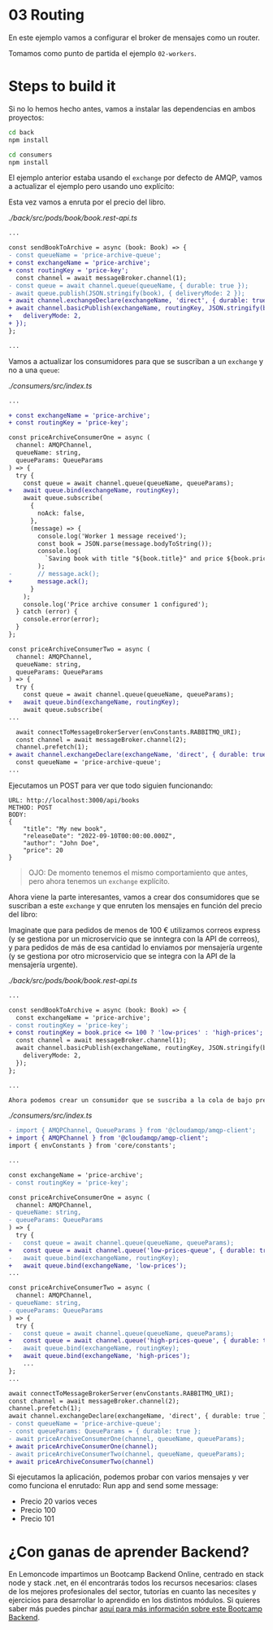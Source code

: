 # 03 Routing

En este ejemplo vamos a configurar el broker de mensajes como un router.

Tomamos como punto de partida el ejemplo `02-workers`.

# Steps to build it

Si no lo hemos hecho antes, vamos a instalar las dependencias en ambos proyectos:

```bash
cd back
npm install

cd consumers
npm install
```

El ejemplo anterior estaba usando el `exchange` por defecto de AMQP, vamos a actualizar el ejemplo pero usando uno explícito:

Esta vez vamos a enruta por el precio del libro.

_./back/src/pods/book/book.rest-api.ts_

```diff
...

const sendBookToArchive = async (book: Book) => {
- const queueName = 'price-archive-queue';
+ const exchangeName = 'price-archive';
+ const routingKey = 'price-key';
  const channel = await messageBroker.channel(1);
- const queue = await channel.queue(queueName, { durable: true });
- await queue.publish(JSON.stringify(book), { deliveryMode: 2 });
+ await channel.exchangeDeclare(exchangeName, 'direct', { durable: true });
+ await channel.basicPublish(exchangeName, routingKey, JSON.stringify(book), {
+   deliveryMode: 2,
+ });
};

...

```

Vamos a actualizar los consumidores para que se suscriban a un `exchange` y no a una `queue`:

_./consumers/src/index.ts_

```diff
...

+ const exchangeName = 'price-archive';
+ const routingKey = 'price-key';

const priceArchiveConsumerOne = async (
  channel: AMQPChannel,
  queueName: string,
  queueParams: QueueParams
) => {
  try {
    const queue = await channel.queue(queueName, queueParams);
+   await queue.bind(exchangeName, routingKey);
    await queue.subscribe(
      {
        noAck: false,
      },
      (message) => {
        console.log('Worker 1 message received');
        const book = JSON.parse(message.bodyToString());
        console.log(
          `Saving book with title "${book.title}" and price ${book.price}`
        );
-       // message.ack();
+       message.ack();
      }
    );
    console.log('Price archive consumer 1 configured');
  } catch (error) {
    console.error(error);
  }
};

const priceArchiveConsumerTwo = async (
  channel: AMQPChannel,
  queueName: string,
  queueParams: QueueParams
) => {
  try {
    const queue = await channel.queue(queueName, queueParams);
+   await queue.bind(exchangeName, routingKey);
    await queue.subscribe(
...

  await connectToMessageBrokerServer(envConstants.RABBITMQ_URI);
  const channel = await messageBroker.channel(2);
  channel.prefetch(1);
+ await channel.exchangeDeclare(exchangeName, 'direct', { durable: true });
  const queueName = 'price-archive-queue';
...

```

Ejecutamos un POST para ver que todo siguien funcionando:

```
URL: http://localhost:3000/api/books
METHOD: POST
BODY:
{
    "title": "My new book",
    "releaseDate": "2022-09-10T00:00:00.000Z",
    "author": "John Doe",
    "price": 20
}
```

> OJO: De momento tenemos el mismo comportamiento que antes, pero ahora tenemos un `exchange` explícito.

Ahora viene la parte interesantes, vamos a crear dos consumidores que se suscriban a este `exchange` y que enruten los mensajes en función del precio del libro:

Imaginate que para pedidos de menos de 100 € utilizamos correos express (y se gestiona por un microservicio que se inntegra con la API de correos), y para pedidos de más de esa cantidad lo enviamos por mensajería urgente (y se gestiona por otro microservicio que se integra con la API de la mensajería urgente).

_./back/src/pods/book/book.rest-api.ts_

```diff
...

const sendBookToArchive = async (book: Book) => {
  const exchangeName = 'price-archive';
- const routingKey = 'price-key';
+ const routingKey = book.price <= 100 ? 'low-prices' : 'high-prices';
  const channel = await messageBroker.channel(1);
  await channel.basicPublish(exchangeName, routingKey, JSON.stringify(book), {
    deliveryMode: 2,
  });
};

...

Ahora podemos crear un consumidor que se suscriba a la cola de bajo precio y otro los de más de 100 €.

```

_./consumers/src/index.ts_

```diff
- import { AMQPChannel, QueueParams } from '@cloudamqp/amqp-client';
+ import { AMQPChannel } from '@cloudamqp/amqp-client';
import { envConstants } from 'core/constants';

...

const exchangeName = 'price-archive';
- const routingKey = 'price-key';

const priceArchiveConsumerOne = async (
  channel: AMQPChannel,
- queueName: string,
- queueParams: QueueParams
) => {
  try {
-   const queue = await channel.queue(queueName, queueParams);
+   const queue = await channel.queue('low-prices-queue', { durable: true });
-   await queue.bind(exchangeName, routingKey);
+   await queue.bind(exchangeName, 'low-prices');
...

const priceArchiveConsumerTwo = async (
  channel: AMQPChannel,
- queueName: string,
- queueParams: QueueParams
) => {
  try {
-   const queue = await channel.queue(queueName, queueParams);
+   const queue = await channel.queue('high-prices-queue', { durable: true });
-   await queue.bind(exchangeName, routingKey);
+   await queue.bind(exchangeName, 'high-prices');
    ...
};
...

await connectToMessageBrokerServer(envConstants.RABBITMQ_URI);
const channel = await messageBroker.channel(2);
channel.prefetch(1);
await channel.exchangeDeclare(exchangeName, 'direct', { durable: true });
- const queueName = 'price-archive-queue';
- const queueParams: QueueParams = { durable: true };
- await priceArchiveConsumerOne(channel, queueName, queueParams);
+ await priceArchiveConsumerOne(channel);
- await priceArchiveConsumerTwo(channel, queueName, queueParams);
+ await priceArchiveConsumerTwo(channel)

```

Si ejecutamos la aplicación, podemos probar con varios mensajes y ver como funciona el enrutado:
Run app and send some message:

- Precio 20 varios veces
- Precio 100
- Precio 101

# ¿Con ganas de aprender Backend?

En Lemoncode impartimos un Bootcamp Backend Online, centrado en stack node y stack .net, en él encontrarás todos los recursos necesarios: clases de los mejores profesionales del sector, tutorías en cuanto las necesites y ejercicios para desarrollar lo aprendido en los distintos módulos. Si quieres saber más puedes pinchar [aquí para más información sobre este Bootcamp Backend](https://lemoncode.net/bootcamp-backend#bootcamp-backend/banner).
